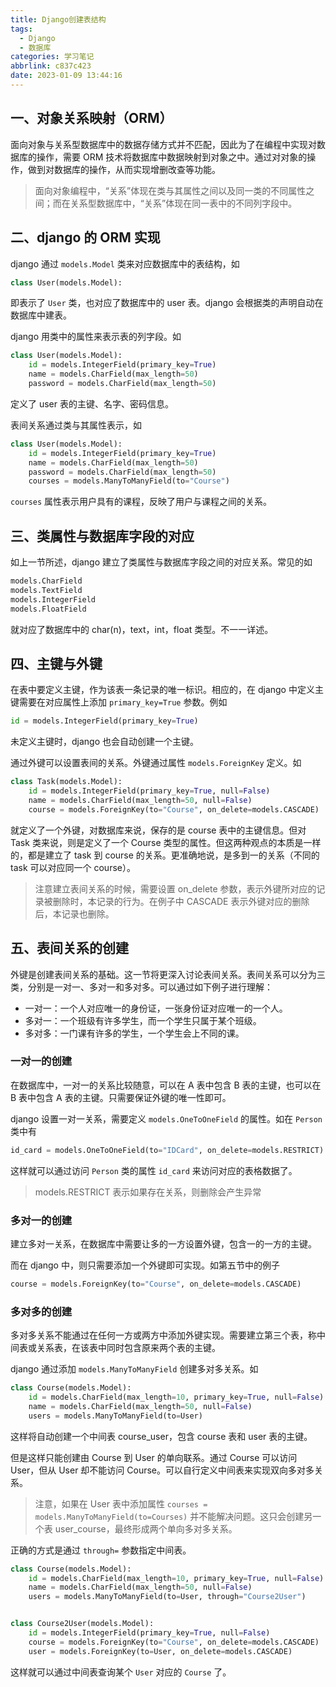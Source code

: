```yaml
---
title: Django创建表结构
tags:
  - Django
  - 数据库
categories: 学习笔记
abbrlink: c837c423
date: 2023-01-09 13:44:16
---
```

## 一、对象关系映射（ORM）
面向对象与关系型数据库中的数据存储方式并不匹配，因此为了在编程中实现对数据库的操作，需要 ORM 技术将数据库中数据映射到对象之中。通过对对象的操作，做到对数据库的操作，从而实现增删改查等功能。

> 面向对象编程中，“关系”体现在类与其属性之间以及同一类的不同属性之间；而在关系型数据库中，“关系”体现在同一表中的不同列字段中。

## 二、django 的 ORM 实现
django 通过 `models.Model` 类来对应数据库中的表结构，如
```py
class User(models.Model):
```
即表示了 `User` 类，也对应了数据库中的 user 表。django 会根据类的声明自动在数据库中建表。

django 用类中的属性来表示表的列字段。如
```py
class User(models.Model):
    id = models.IntegerField(primary_key=True)
    name = models.CharField(max_length=50)
    password = models.CharField(max_length=50)
```
定义了 user 表的主键、名字、密码信息。

表间关系通过类与其属性表示，如
```py
class User(models.Model):
    id = models.IntegerField(primary_key=True)
    name = models.CharField(max_length=50)
    password = models.CharField(max_length=50)
    courses = models.ManyToManyField(to="Course")
```
`courses` 属性表示用户具有的课程，反映了用户与课程之间的关系。

## 三、类属性与数据库字段的对应
如上一节所述，django 建立了类属性与数据库字段之间的对应关系。常见的如
```py
models.CharField
models.TextField
models.IntegerField
models.FloatField
```
就对应了数据库中的 char(n)，text，int，float 类型。不一一详述。

## 四、主键与外键
在表中要定义主键，作为该表一条记录的唯一标识。相应的，在 django 中定义主键需要在对应属性上添加 `primary_key=True` 参数。例如
```py
id = models.IntegerField(primary_key=True)
```
未定义主键时，django 也会自动创建一个主键。

通过外键可以设置表间的关系。外键通过属性 `models.ForeignKey` 定义。如
```py
class Task(models.Model):
    id = models.IntegerField(primary_key=True, null=False)
    name = models.CharField(max_length=50, null=False)
    course = models.ForeignKey(to="Course", on_delete=models.CASCADE)
```
就定义了一个外键，对数据库来说，保存的是 course 表中的主键信息。但对 Task 类来说，则是定义了一个 Course 类型的属性。但这两种观点的本质是一样的，都是建立了 task 到 course 的关系。更准确地说，是多到一的关系（不同的 task 可以对应同一个 course）。

> 注意建立表间关系的时候，需要设置 on_delete 参数，表示外键所对应的记录被删除时，本记录的行为。在例子中 CASCADE 表示外键对应的删除后，本记录也删除。

## 五、表间关系的创建
外键是创建表间关系的基础。这一节将更深入讨论表间关系。表间关系可以分为三类，分别是一对一、多对一和多对多。可以通过如下例子进行理解：
- 一对一：一个人对应唯一的身份证，一张身份证对应唯一的一个人。
- 多对一：一个班级有许多学生，而一个学生只属于某个班级。
- 多对多：一门课有许多的学生，一个学生会上不同的课。

### 一对一的创建
在数据库中，一对一的关系比较随意，可以在 A 表中包含 B 表的主键，也可以在 B 表中包含 A 表的主键。只需要保证外键的唯一性即可。

django 设置一对一关系，需要定义 `models.OneToOneField` 的属性。如在 `Person` 类中有
```py
id_card = models.OneToOneField(to="IDCard", on_delete=models.RESTRICT)
```
这样就可以通过访问 `Person` 类的属性 `id_card` 来访问对应的表格数据了。

> models.RESTRICT 表示如果存在关系，则删除会产生异常

### 多对一的创建
建立多对一关系，在数据库中需要让多的一方设置外键，包含一的一方的主键。

而在 django 中，则只需要添加一个外键即可实现。如第五节中的例子
```py
course = models.ForeignKey(to="Course", on_delete=models.CASCADE)
```

### 多对多的创建
多对多关系不能通过在任何一方或两方中添加外键实现。需要建立第三个表，称中间表或关系表，在该表中同时包含原来两个表的主键。

django 通过添加 `models.ManyToManyField` 创建多对多关系。如
```py
class Course(models.Model):
    id = models.CharField(max_length=10, primary_key=True, null=False)
    name = models.CharField(max_length=50, null=False)
    users = models.ManyToManyField(to=User)
```
这样将自动创建一个中间表 course_user，包含 course 表和 user 表的主键。

但是这样只能创建由 Course 到 User 的单向联系。通过 Course 可以访问 User，但从 User 却不能访问 Course。可以自行定义中间表来实现双向多对多关系。

> 注意，如果在 User 表中添加属性 `courses = models.ManyToManyField(to=Courses)` 并不能解决问题。这只会创建另一个表 user_course，最终形成两个单向多对多关系。

正确的方式是通过 `through=` 参数指定中间表。
```py
class Course(models.Model):
    id = models.CharField(max_length=10, primary_key=True, null=False)
    name = models.CharField(max_length=50, null=False)
    users = models.ManyToManyField(to=User, through="Course2User")


class Course2User(models.Model):
    id = models.IntegerField(primary_key=True, null=False)
    course = models.ForeignKey(to="Course", on_delete=models.CASCADE)
    user = models.ForeignKey(to=User, on_delete=models.CASCADE)
```

这样就可以通过中间表查询某个 `User` 对应的 `Course` 了。